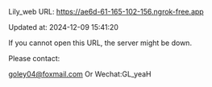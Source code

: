 Lily_web URL: https://ae6d-61-165-102-156.ngrok-free.app

Updated at: 2024-12-09 15:41:20

If you cannot open this URL, the server might be down.

Please contact: 

goley04@foxmail.com Or Wechat:GL_yeaH